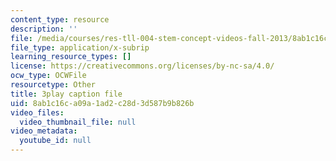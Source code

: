```yaml
---
content_type: resource
description: ''
file: /media/courses/res-tll-004-stem-concept-videos-fall-2013/8ab1c16ca09a1ad2c28d3d587b9b826b_JGeTcRfKgBo.srt
file_type: application/x-subrip
learning_resource_types: []
license: https://creativecommons.org/licenses/by-nc-sa/4.0/
ocw_type: OCWFile
resourcetype: Other
title: 3play caption file
uid: 8ab1c16c-a09a-1ad2-c28d-3d587b9b826b
video_files:
  video_thumbnail_file: null
video_metadata:
  youtube_id: null
---
```

